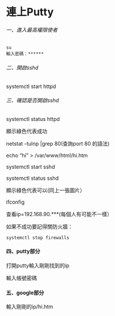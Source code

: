 ﻿# 連上Putty
###### 一、進入最高權限使者
```
su
輸入密碼：******
```
###### 二、開啟sshd
systemctl start httpd
###### 三、確認是否開啟sshd
systemctl status httpd

顯示綠色代表成功

netstat -tulnp |grep 80(查詢port 80 的語法)

echo “hi” > /var/www/html/hi.htm

systemctl start sshd 

systemctl status sshd

顯示綠色代表可以(同上一張圖片）

ifconfig

查看ip=192.168.90.***(每個人有可能不一樣）


如果不成功要記得關防火牆：
```
systemctl stop firewalls
```
#### 四、putty部分
打開putty輸入剛剛找到的ip 

輸入帳號密碼

#### 五、google部分
輸入剛剛的ip/hi.htm
